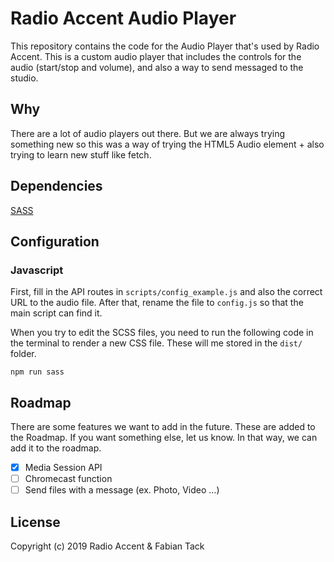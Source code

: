 # Radio Accent Audio Player
This repository contains the code for the Audio Player that's used by Radio Accent.
This is a custom audio player that includes the controls for the audio (start/stop and volume), and also a way to send messaged to the studio.

## Why
There are a lot of audio players out there. But we are always trying something new so this was a way of trying the HTML5 Audio element + also trying to learn new stuff like fetch.

## Dependencies
[SASS](https://www.npmjs.com/package/sass)

## Configuration
### Javascript
First, fill in the API routes in `scripts/config_example.js` and also the correct URL to the audio file. After that, rename the file to `config.js` so that the main script can find it.

When you try to edit the SCSS files, you need to run the following code in the terminal to render a new CSS file. These will me stored in the `dist/` folder.

	npm run sass

## Roadmap
There are some features we want to add in the future. These are added to the Roadmap.
If you want something else, let us know. In that way, we can add it to the roadmap.

* [x] Media Session API
* [ ] Chromecast function
* [ ] Send files with a message (ex. Photo, Video ...)
 
## License
Copyright (c) 2019 Radio Accent & Fabian Tack